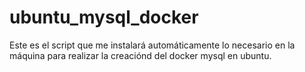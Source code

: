 # ubuntu_mysql_docker
Este es el script que me instalará automáticamente lo necesario en la máquina para realizar la creaciónd del docker mysql en ubuntu.
